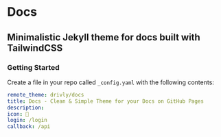 # Docs

## Minimalistic Jekyll theme for docs built with TailwindCSS

### Getting Started

Create a file in your repo called `_config.yaml` with the following contents:



```yaml
remote_theme: drivly/docs
title: Docs - Clean & Simple Theme for your Docs on GitHub Pages
description: 
icon: 🚀
login: /login
callback: /api
```


